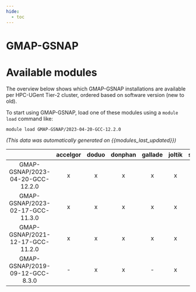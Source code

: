 ```yaml
---
hide:
  - toc
---
```


GMAP-GSNAP
==========

# Available modules


The overview below shows which GMAP-GSNAP installations are available per HPC-UGent Tier-2 cluster, ordered based on software version (new to old).

To start using GMAP-GSNAP, load one of these modules using a `module load` command like:

```shell
module load GMAP-GSNAP/2023-04-20-GCC-12.2.0
```

*(This data was automatically generated on {{modules_last_updated}})*  

| |accelgor|doduo|donphan|gallade|joltik|shinx|skitty|
| :---: | :---: | :---: | :---: | :---: | :---: | :---: | :---: |
|GMAP-GSNAP/2023-04-20-GCC-12.2.0|x|x|x|x|x|-|-|
|GMAP-GSNAP/2023-02-17-GCC-11.3.0|x|x|x|x|x|-|-|
|GMAP-GSNAP/2021-12-17-GCC-11.2.0|x|x|x|x|x|-|-|
|GMAP-GSNAP/2019-09-12-GCC-8.3.0|-|x|x|-|x|-|-|
